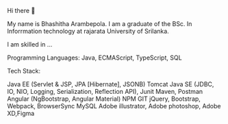 Hi there 👋

My name is Bhashitha Arambepola. I am a graduate of the BSc. In Inforrmation technology at rajarata University of Srilanka.

I am skilled in ...

Programming Languages:
Java, ECMAScript, TypeScript, SQL

Tech Stack:

Java EE (Servlet & JSP, JPA [Hibernate], JSONB)
Tomcat
Java SE (JDBC, IO, NIO, Logging, Serialization, Reflection API), Junit
Maven, Postman
Angular (NgBootstrap, Angular Material)
NPM
GIT
jQuery, Bootstrap, Webpack, BrowserSync
MySQL
Adobe illustrator, Adobe photoshop, Adobe XD,Figma 
